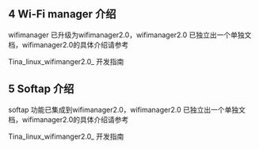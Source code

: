 ## 4 Wi-Fi manager 介绍

wifimanager 已升级为wifimanager2.0，wifimanager2.0 已独立出一个单独文档，wifimanager2.0的具体介绍请参考

Tina_linux_wifimanger2.0_ 开发指南

## 5 Softap 介绍

softap 功能已集成到wifimanager2.0，wifimanager2.0 已独立出一个单独文档，wifimanager2.0的具体介绍请参考

Tina_linux_wifimanger2.0_ 开发指南